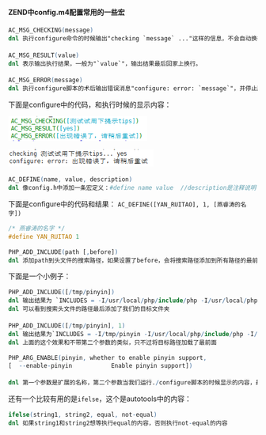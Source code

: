 #### ZEND中config.m4配置常用的一些宏
```m4
AC_MSG_CHECKING(message)
dnl 执行configure命令的时候输出"checking `message` ..."这样的信息，不会自动换行。

AC_MSG_RESULT(value)
dnl 表示输出执行结果，一般为"`value`"，输出结果最后回家上换行。

AC_MSG_ERROR(message)
dnl 执行configure脚本的术后输出错误消息"configure: error: `message`"，并停止脚本的运行。
```

下面是configure中的代码，和执行时候的显示内容：

![AC_MSG相关宏的代码](https://github.com/aizuyan/images/blob/master/common-sence/sh.png)

![AC_MSG相关宏的执行结果](https://github.com/aizuyan/images/blob/master/common-sence/shret.png)

```m4
AC_DEFINE(name, value, description)
dnl 像config.h中添加一条宏定义：#define name value  //description是注释说明
```

下面是configure中的代码和结果：
`AC_DEFINE([YAN_RUITAO], 1, [燕睿涛的名字])`

```c
/* 燕睿涛的名字 */
#define YAN_RUITAO 1
```

```m4
PHP_ADD_INCLUDE(path [,before])
dnl 添加path到头文件的搜索路径，如果设置了before，会将搜索路径添加到所有路径的最前面
```

下面是一个小例子：
```m4
PHP_ADD_INCLUDE([/tmp/pinyin])
dnl 输出结果为 `INCLUDES = -I/usr/local/php/include/php -I/usr/local/php/include/php/main -I/usr/local/php/include/php/TSRM -I/usr/local/php/include/php/Zend -I/usr/local/php/include/php/ext -I/usr/local/php/include/php/ext/date/lib -I/tmp/pinyin`
dnl 可以看到搜索头文件的路径最后添加了我们的目标文件夹

PHP_ADD_INCLUDE([/tmp/pinyin], 1)
dnl 输出结果为`INCLUDES = -I/tmp/pinyin -I/usr/local/php/include/php -I/usr/local/php/include/php/main -I/usr/local/php/include/php/TSRM -I/usr/local/php/include/php/Zend -I/usr/local/php/include/php/ext -I/usr/local/php/include/php/ext/date/lib`
dnl 上面的这个效果和不带第二个参数的类似，只不过将目标路径加载了最前面
```

```m4
PHP_ARG_ENABLE(pinyin, whether to enable pinyin support,
[  --enable-pinyin           Enable pinyin support])

dnl 第一个参数是扩展的名称，第二个参数当我们运行./configure脚本的时候显示的内容，最后一个参数是我们调用./configure --help的时候显示的帮助信息
```


还有一个比较有用的是`ifelse`，这个是autotools中的内容：
```m4
ifelse(string1, string2, equal, not-equal)
dnl 如果string1和string2想等执行equal的内容，否则执行not-equal的内容
```
